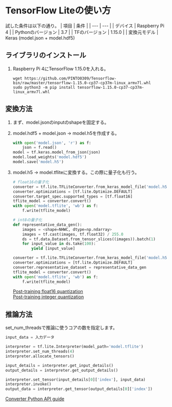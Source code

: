 # TensorFlow Liteの使い方
試した条件は以下の通り。
| 項目 | 条件 |
| --- | --- |
| デバイス | Raspberry Pi 4 |
| Pythonのバージョン | 3.7 |
| TFのバージョン | 1.15.0 |
| 変換元モデル | Keras (model.json + model.hdf5)

## ライブラリのインストール
1. Raspberry Pi 4にTensorFlow 1.15.0を入れる。  
    ```
    wget https://github.com/PINTO0309/Tensorflow-bin/raw/master/tensorflow-1.15.0-cp37-cp37m-linux_armv7l.whl
    sudo python3 -m pip install tensorflow-1.15.0-cp37-cp37m-linux_armv7l.whl
    ```

## 変換方法
1. まず、model.jsonのinputのshapeを固定する。

1. model.hdf5 + model.json -> model.h5を作成する。  
    ```python
    with open('model.json', 'r') as f:
        json = f.read()
    model = tf.keras.model_from_json(json)
    model.load_weights('model.hdf5')
    model.save('model.h5')
    ```

1. model.h5 -> model.tfliteに変換する。この際に量子化も行う。  
    ```python
    # float16の量子化
    converter = tf.lite.TFLiteConverter.from_keras_model_file('model.h5')
    converter.optimizations = [tf.lite.Optimize.DEFAULT]
    converter.target_spec.supported_types = [tf.float16]
    tflite_model = converter.convert()
    with open('model.tflite', 'wb') as f:
        f.write(tflite_model)

    # int8の量子化
    def representative_data_gen():
        images = <shape=NHWC, dtype=np.ndarray>
        images = tf.cast(images, tf.float32) / 255.0
        ds = tf.data.Dataset.from_tensor_slices((images)).batch(1)
        for input_value in ds.take(100):
            yield [input_value]

    converter = tf.lite.TFLiteConverter.from_keras_model_file('model.h5')
    converter.optimizations = [tf.lite.Optimize.DEFAULT]
    converter.representative_dataset = representative_data_gen
    tflite_model = converter.convert()
    with open('model.tflite', 'wb') as f:
        f.write(tflite_model)
    ```
    [Post-training float16 quantization](https://www.tensorflow.org/lite/performance/post_training_float16_quant)  
    [Post-training integer quantization](https://www.tensorflow.org/lite/performance/post_training_integer_quant)

## 推論方法
set_num_threadsで推論に使うコアの数を指定します。

```python
input_data = 入力データ

interpreter = tf.lite.Interpreter(model_path='model.tflite')
interpreter.set_num_threads(4)
interpreter.allocate_tensors()

input_details = interpreter.get_input_details()
output_details = interpreter.get_output_details()

interpreter.set_tensor(input_details[0]['index'], input_data)
interpreter.invoke()
output_data = interpreter.get_tensor(output_details[0]['index'])
```
[Converter Python API guide](https://www.tensorflow.org/lite/convert/python_api)